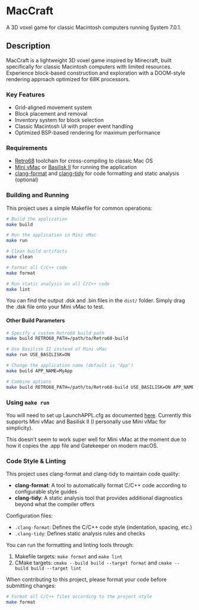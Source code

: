# MacCraft

A 3D voxel game for classic Macintosh computers running System 7.0.1.

## Description

MacCraft is a lightweight 3D voxel game inspired by Minecraft, built specifically for classic Macintosh computers with limited resources. Experience block-based construction and exploration with a DOOM-style rendering approach optimized for 68K processors.

### Key Features

- Grid-aligned movement system
- Block placement and removal
- Inventory system for block selection
- Classic Macintosh UI with proper event handling
- Optimized BSP-based rendering for maximum performance

### Requirements

- [Retro68](https://github.com/autc04/Retro68) toolchain for cross-compiling to classic Mac OS
- [Mini vMac](https://www.gryphel.com/c/minivmac/) or [Basilisk II](https://basilisk.cebix.net/) for running the application
- [clang-format](https://clang.llvm.org/docs/ClangFormat.html) and [clang-tidy](https://clang.llvm.org/extra/clang-tidy/) for code formatting and static analysis (optional)

### Building and Running

This project uses a simple Makefile for common operations:

```bash
# Build the application
make build

# Run the application in Mini vMac
make run

# Clean build artifacts
make clean

# Format all C/C++ code
make format

# Run static analysis on all C/C++ code
make lint
```

You can find the output .dsk and .bin files in the `dist/` folder. Simply drag the .dsk file onto your Mini vMac to test.

#### Other Build Parameters

```bash
# Specify a custom Retro68 build path
make build RETRO68_PATH=/path/to/Retro68-build

# Use Basilisk II instead of Mini vMac
make run USE_BASILISK=ON

# Change the application name (default is "App")
make build APP_NAME=MyApp

# Combine options
make build RETRO68_PATH=/path/to/Retro68-build USE_BASILISK=ON APP_NAME=MyApp
```

### Using `make run`

You will need to set up LaunchAPPL.cfg as documented [here](https://github.com/autc04/Retro68/tree/3672e5e663802e1956407065c75d2aff130ae50e?tab=readme-ov-file#launchappl-and-the-test-suite). Currently this supports Mini vMac and Basilisk II (I personally use Mini vMac for simplicity).

This doesn't seem to work super well for Mini vMac at the moment due to how it copies the .app file and Gatekeeper on modern macOS.

### Code Style & Linting

This project uses clang-format and clang-tidy to maintain code quality:

- **clang-format**: A tool to automatically format C/C++ code according to configurable style guides
- **clang-tidy**: A static analysis tool that provides additional diagnostics beyond what the compiler offers

Configuration files:
- `.clang-format`: Defines the C/C++ code style (indentation, spacing, etc.)
- `.clang-tidy`: Defines static analysis rules and checks

You can run the formatting and linting tools through:
1. Makefile targets: `make format` and `make lint`
2. CMake targets: `cmake --build build --target format` and `cmake --build build --target lint`

When contributing to this project, please format your code before submitting changes:
```bash
# Format all C/C++ files according to the project style
make format
```
